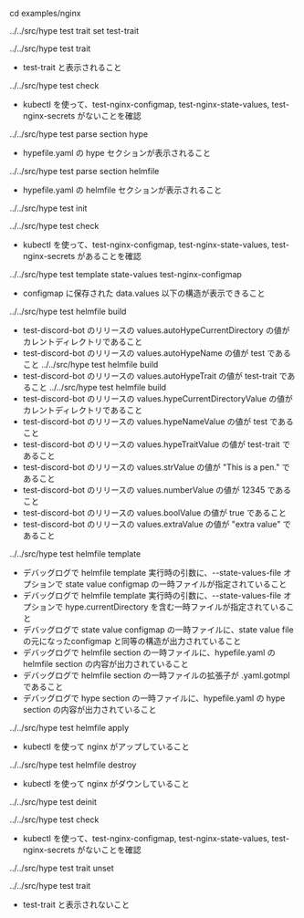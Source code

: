 cd examples/nginx

../../src/hype test trait set test-trait

../../src/hype test trait
  * test-trait と表示されること

../../src/hype test check
  * kubectl を使って、test-nginx-configmap, test-nginx-state-values, test-nginx-secrets がないことを確認

../../src/hype test parse section hype
  * hypefile.yaml の hype セクションが表示されること

../../src/hype test parse section helmfile
  * hypefile.yaml の helmfile セクションが表示されること

../../src/hype test init

../../src/hype test check
  * kubectl を使って、test-nginx-configmap, test-nginx-state-values, test-nginx-secrets があることを確認

../../src/hype test template state-values test-nginx-configmap
  * configmap に保存された data.values 以下の構造が表示できること

../../src/hype test helmfile build
  * test-discord-bot のリリースの values.autoHypeCurrentDirectory の値がカレントディレクトリであること
  * test-discord-bot のリリースの values.autoHypeName の値が test であること
../../src/hype test helmfile build
  * test-discord-bot のリリースの values.autoHypeTrait の値が test-trait であること
../../src/hype test helmfile build
  * test-discord-bot のリリースの values.hypeCurrentDirectoryValue の値がカレントディレクトリであること
  * test-discord-bot のリリースの values.hypeNameValue の値が test であること
  * test-discord-bot のリリースの values.hypeTraitValue の値が test-trait であること
  * test-discord-bot のリリースの values.strValue の値が "This is a pen." であること
  * test-discord-bot のリリースの values.numberValue の値が 12345 であること
  * test-discord-bot のリリースの values.boolValue の値が true であること
  * test-discord-bot のリリースの values.extraValue の値が "extra value" であること

../../src/hype test helmfile template
  * デバッグログで helmfile template 実行時の引数に、--state-values-file オプションで state value configmap の一時ファイルが指定されていること
  * デバッグログで helmfile template 実行時の引数に、--state-values-file オプションで hype.currentDirectory を含む一時ファイルが指定されていること
  * デバッグログで state value configmap の一時ファイルに、state value file の元になったconfigmap と同等の構造が出力されていること
  * デバッグログで helmfile section の一時ファイルに、hypefile.yaml の helmfile section の内容が出力されていること
  * デバッグログで helmfile section の一時ファイルの拡張子が .yaml.gotmpl であること
  * デバッグログで hype section の一時ファイルに、hypefile.yaml の hype section の内容が出力されていること

../../src/hype test helmfile apply
  * kubectl を使って nginx がアップしていること

../../src/hype test helmfile destroy
  * kubectl を使って nginx がダウンしていること

../../src/hype test deinit

../../src/hype test check
  * kubectl を使って、test-nginx-configmap, test-nginx-state-values, test-nginx-secrets がないことを確認

../../src/hype test trait unset

../../src/hype test trait
  * test-trait と表示されないこと